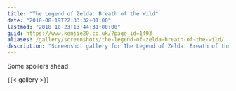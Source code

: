 ```yaml
---
title: "The Legend of Zelda: Breath of the Wild"
date: "2018-08-19T22:33:32+01:00"
lastmod: "2018-10-23T13:44:31+00:00"
guid: https://www.kenjie20.co.uk/?page_id=1493
aliases: /gallery/screenshots/the-legend-of-zelda-breath-of-the-wild/
description: "Screenshot gallery for The Legend of Zelda: Breath of the Wild"
---
```


Some spoilers ahead

{{< gallery >}}
